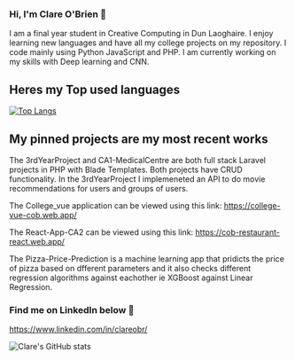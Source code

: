### Hi, I'm Clare O'Brien :wave:

I am a final year student in Creative Computing in Dun Laoghaire. I enjoy learning new languages and have all my college projects on my repository.
I code mainly using Python JavaScript and PHP. I am currently working on my skills with Deep learning and CNN.

## Heres my Top used languages 
[![Top Langs](https://github-readme-stats.vercel.app/api/top-langs/?username=clareob5&layout=compact)](https://github.com/clareob5/github-readme-stats)

## My pinned projects are my most recent works
The 3rdYearProject and CA1-MedicalCentre are both full stack Laravel projects in PHP with Blade Templates. Both projects have CRUD functionality. In the 3rdYearProject I implemeneted an API to do movie recommendations for users and groups of users.

The College_vue application can be viewed using this link: https://college-vue-cob.web.app/

The React-App-CA2 can be viewed using this link: https://cob-restaurant-react.web.app/

The Pizza-Price-Prediction is a machine learning app that pridicts the price of pizza based on dfferent parameters and it also checks different regression algorithms against eachother ie XGBoost against Linear Regression.

### Find me on LinkedIn below :purple_heart:
https://www.linkedin.com/in/clareobr/

![Clare's GitHub stats](https://github-readme-stats.vercel.app/api?username==clareob5&show_icons=true&theme=radical)

